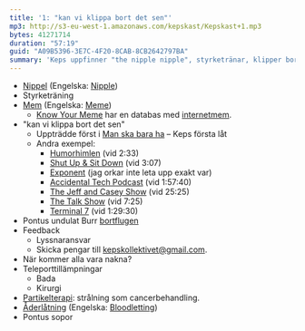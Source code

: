 ```yaml
---
title: '1: "kan vi klippa bort det sen"'
mp3: http://s3-eu-west-1.amazonaws.com/kepskast/Kepskast+1.mp3
bytes: 41271714
duration: "57:19"
guid: "A09B5396-3E7C-4F20-8CAB-8CB2642797BA"
summary: 'Keps uppfinner "the nipple nipple", styrketränar, klipper bort det sen, sörjer Burr, lyssnar på lyssnarna, är nakna, botar sjukdomar och går ut med soporna.'
---
```


* [Nippel](http://sv.wikipedia.org/wiki/Nippel) (Engelska: [Nipple](http://en.wikipedia.org/wiki/Nipple_(plumbing)))
* Styrketräning
* [Mem](http://sv.wikipedia.org/wiki/Mem) (Engelska: [Meme](http://en.wikipedia.org/wiki/Meme))
    * [Know Your Meme](http://knowyourmeme.com) har en databas med [internetmem](http://en.wikipedia.org/wiki/Internet_meme).
* "kan vi klippa bort det sen"
    * Uppträdde först i [Man ska bara ha](https://soundcloud.com/keps/man-ska-bara-ha) – Keps första låt
    * Andra exempel:
        * [Humorhimlen](http://sverigesradio.se/sida/avsnitt/289366?programid=3389) (vid 2:33)
        * [Shut Up & Sit Down](http://vimeo.com/62190947#t=3m7s) (vid 3:07)
        * [Exponent](http://exponent.fm) (jag orkar inte leta upp exakt var)
        * [Accidental Tech Podcast](http://atp.fm/episodes/77) (vid 1:57:40)
        * [The Jeff and Casey Show](http://mollyrocket.com/jacs/jacs_0001_0039.html) (vid 25:25)
        * [The Talk Show](https://daringfireball.net/thetalkshow/2014/08/12/ep-091) (vid 7:25)
        * [Terminal 7](https://www.idlethumbs.net/terminal7/episodes/gdc-2014-daily-casts-spectacular) (vid 1:29:30)
* Pontus undulat Burr [bortflugen](http://www.upphittat.se/goteborg/fagel/vitbla-undulat-bortflugen)
* Feedback
    * Lyssnaransvar
    * Skicka pengar till <kepskollektivet@gmail.com>.
* När kommer alla vara nakna?
* Teleporttillämpningar
    * Bada
    * Kirurgi
* [Partikelterapi](http://en.wikipedia.org/wiki/Particle_therapy): strålning som cancerbehandling.
* [Åderlåtning](http://sv.wikipedia.org/wiki/Åderlåtning) (Engelska: [Bloodletting](http://en.wikipedia.org/wiki/Bloodletting))
* Pontus sopor